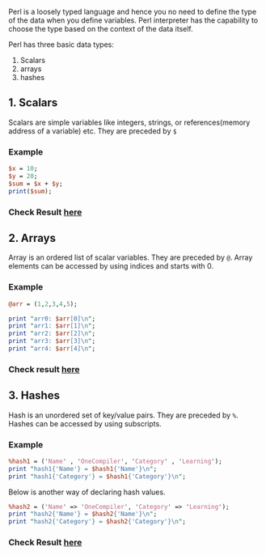 Perl is a loosely typed language and hence you no need to define the type of the data when you define variables. Perl interpreter has the capability to choose the type based on the context of the data itself.

Perl has three basic data types: 

1. Scalars
2. arrays 
3. hashes 

## 1. Scalars

Scalars are simple variables like integers, strings, or references(memory address of a variable) etc. They are preceded by `$`

### Example

```perl
$x = 10;
$y = 20;
$sum = $x + $y;
print($sum);
```
### Check Result [here](https://onecompiler.com/perl/3vnhpvaqe)

## 2. Arrays

Array is an ordered list of scalar variables. They are preceded by `@`. Array elements can be accessed by using indices and starts with 0.

### Example

```perl
@arr = (1,2,3,4,5);

print "arr0: $arr[0]\n";
print "arr1: $arr[1]\n";
print "arr2: $arr[2]\n";
print "arr3: $arr[3]\n";
print "arr4: $arr[4]\n";
```
### Check result [here](https://onecompiler.com/perl/3vnjt3wtv)

## 3. Hashes

Hash is an unordered set of key/value pairs. They are preceded by `%`. Hashes can be accessed by using subscripts.

### Example

```perl
%hash1 = ('Name' , 'OneCompiler', 'Category' , 'Learning');
print "hash1{'Name'} = $hash1{'Name'}\n";
print "hash1{'Category'} = $hash1{'Category'}\n";
```
Below is another way of declaring hash values.
```perl
%hash2 = ('Name' => 'OneCompiler', 'Category' => 'Learning');
print "hash2{'Name'} = $hash2{'Name'}\n";
print "hash2{'Category'} = $hash2{'Category'}\n";
```
### Check Result [here](https://onecompiler.com/perl/3vnjugavk)

